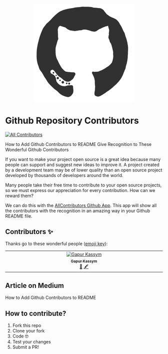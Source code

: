 <p align="center">
  <img width="320" src="https://github.com/Gapur/github-repository-contributors/blob/main/github-logo.gif" />
</p>

# Github Repository Contributors

<!-- ALL-CONTRIBUTORS-BADGE:START - Do not remove or modify this section -->
[![All Contributors](https://img.shields.io/badge/all_contributors-1-orange.svg?style=flat-square)](#contributors-)
<!-- ALL-CONTRIBUTORS-BADGE:END -->

How to Add Github Contributors to README
Give Recognition to These Wonderful Github Contributors

If you want to make your project open source is a great idea because many people can support and suggest new ideas to improve it. A project created by a development team may be of lower quality than an open source project developed by thousands of developers around the world.

Many people take their free time to contribute to your open source projects, so we must express our appreciation for every contribution. How can we reward them?

We can do this with the [AllContributors Github App](https://allcontributors.org). This app will show all the contributors with the recognition in an amazing way in your Github README file.

## Contributors ✨

Thanks go to these wonderful people ([emoji key](https://allcontributors.org/docs/en/emoji-key)):

<!-- ALL-CONTRIBUTORS-LIST:START - Do not remove or modify this section -->
<!-- prettier-ignore-start -->
<!-- markdownlint-disable -->
<table>
  <tbody>
    <tr>
      <td align="center" valign="top" width="14.28%"><a href="https://gkassym.netlify.app"><img src="https://avatars.githubusercontent.com/u/10502684?v=4?s=100" width="100px;" alt="Gapur Kassym"/><br /><sub><b>Gapur Kassym</b></sub></a><br /><a href="#plugin-Gapur" title="Plugin/utility libraries">🔌</a> <a href="#content-Gapur" title="Content">🖋</a></td>
    </tr>
  </tbody>
</table>

<!-- markdownlint-restore -->
<!-- prettier-ignore-end -->

<!-- ALL-CONTRIBUTORS-LIST:END -->
<!-- prettier-ignore-start -->
<!-- markdownlint-disable -->

<!-- markdownlint-restore -->
<!-- prettier-ignore-end -->

<!-- ALL-CONTRIBUTORS-LIST:END -->

## Article on Medium

How to Add Github Contributors to README

## How to contribute?

1. Fork this repo
2. Clone your fork
3. Code 🤓
4. Test your changes
5. Submit a PR!
